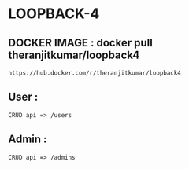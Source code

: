 # LOOPBACK-4

##  DOCKER IMAGE :  docker pull theranjitkumar/loopback4
    https://hub.docker.com/r/theranjitkumar/loopback4

##  User :
    CRUD api => /users

##  Admin :
    CRUD api => /admins
